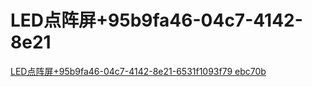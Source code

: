 # LED点阵屏+95b9fa46-04c7-4142-8e21

[LED点阵屏+95b9fa46-04c7-4142-8e21-6531f1093f79 ebc70b](<LED点阵屏+95b9fa46-04c7-4142-8e21/LED点阵屏+95b9fa46-04c7-4142-8e21-6531f1093f79 ebc70b.md> "LED点阵屏+95b9fa46-04c7-4142-8e21-6531f1093f79 ebc70b")
